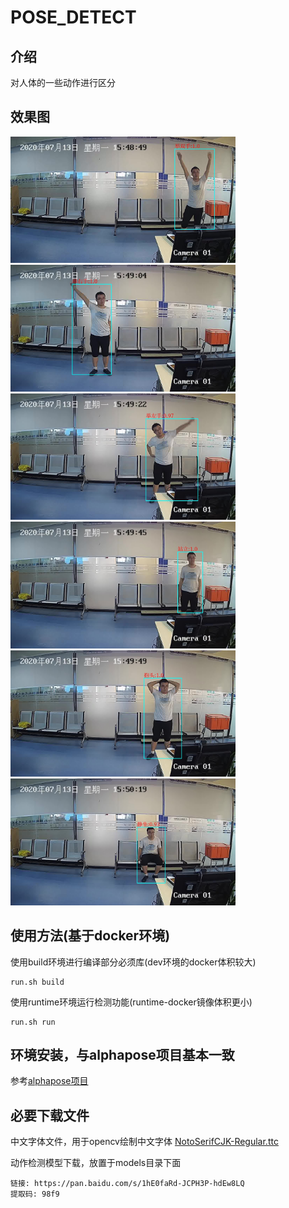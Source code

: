 #  POSE_DETECT

## 介绍
对人体的一些动作进行区分

## 效果图
<!-- ![举双手](./examples/res/vis/1.jpg)
![举右手](examples/res/vis/2.jpg)
![举左手](examples/res/vis/3.jpg)
![站立](examples/res/vis/4.jpg)
![抱头](examples/res/vis/5.jpg)
![静坐](examples/res/vis/6.jpg) -->

<div align="left">
    <img src="examples/res/vis/1.jpg", width="360" alt>
    <img src="examples/res/vis/2.jpg", width="360" alt>
    <img src="examples/res/vis/3.jpg", width="360"alt>
</div>
<div align="left">
    <img src="examples/res/vis/4.jpg", width="360" alt>
    <img src="examples/res/vis/5.jpg", width="360" alt>
    <img src="examples/res/vis/6.jpg", width="360"alt>
</div>


## 使用方法(基于docker环境)

使用build环境进行编译部分必须库(dev环境的docker体积较大)
```
run.sh build 
```

使用runtime环境运行检测功能(runtime-docker镜像体积更小)
```
run.sh run
```


## 环境安装，与alphapose项目基本一致

参考[alphapose项目](README_alphapose.md)



## 必要下载文件

中文字体文件，用于opencv绘制中文字体
[NotoSerifCJK-Regular.ttc](https://github.com/googlefonts/noto-cjk/blob/master/NotoSerifCJK-Regular.ttc) 


动作检测模型下载，放置于models目录下面
```
链接: https://pan.baidu.com/s/1hE0faRd-JCPH3P-hdEw8LQ
提取码: 98f9
```


